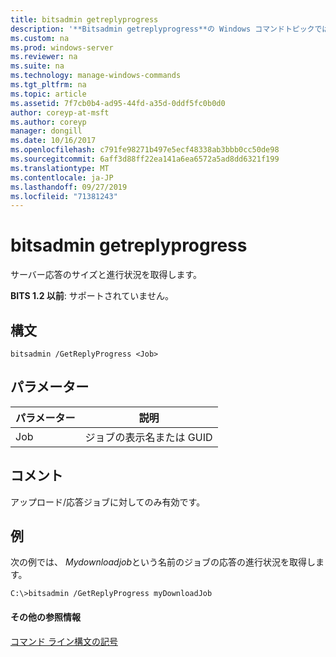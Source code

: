 ```yaml
---
title: bitsadmin getreplyprogress
description: '**Bitsadmin getreplyprogress**の Windows コマンドトピックでは、サーバーの応答のサイズと進行状況を取得します。'
ms.custom: na
ms.prod: windows-server
ms.reviewer: na
ms.suite: na
ms.technology: manage-windows-commands
ms.tgt_pltfrm: na
ms.topic: article
ms.assetid: 7f7cb0b4-ad95-44fd-a35d-0ddf5fc0b0d0
author: coreyp-at-msft
ms.author: coreyp
manager: dongill
ms.date: 10/16/2017
ms.openlocfilehash: c791fe98271b497e5ecf48338ab3bbb0cc50de98
ms.sourcegitcommit: 6aff3d88ff22ea141a6ea6572a5ad8dd6321f199
ms.translationtype: MT
ms.contentlocale: ja-JP
ms.lasthandoff: 09/27/2019
ms.locfileid: "71381243"
---
```

# <a name="bitsadmin-getreplyprogress"></a>bitsadmin getreplyprogress

サーバー応答のサイズと進行状況を取得します。

**BITS 1.2 以前**: サポートされていません。

## <a name="syntax"></a>構文

```
bitsadmin /GetReplyProgress <Job>
```

## <a name="parameters"></a>パラメーター

|パラメーター|説明|
|---------|-----------|
|Job|ジョブの表示名または GUID|

## <a name="remarks"></a>コメント

アップロード/応答ジョブに対してのみ有効です。

## <a name="BKMK_examples"></a>例

次の例では、 *Mydownloadjob*という名前のジョブの応答の進行状況を取得します。
```
C:\>bitsadmin /GetReplyProgress myDownloadJob
```

#### <a name="additional-references"></a>その他の参照情報

[コマンド ライン構文の記号](command-line-syntax-key.md)